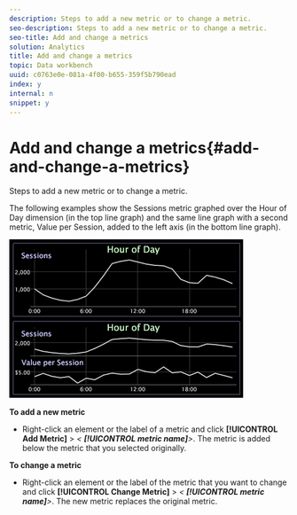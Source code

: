 ```yaml
---
description: Steps to add a new metric or to change a metric.
seo-description: Steps to add a new metric or to change a metric.
seo-title: Add and change a metrics
solution: Analytics
title: Add and change a metrics
topic: Data workbench
uuid: c0763e0e-081a-4f00-b655-359f5b790ead
index: y
internal: n
snippet: y
---
```


# Add and change a metrics{#add-and-change-a-metrics}

Steps to add a new metric or to change a metric.

The following examples show the Sessions metric graphed over the Hour of Day dimension (in the top line graph) and the same line graph with a second metric, Value per Session, added to the left axis (in the bottom line graph).

![](assets/vis_Line_AddMetric.png)

**To add a new metric**

* Right-click an element or the label of a metric and click **[!UICONTROL Add Metric]** > *< **[!UICONTROL metric name]**>*. The metric is added below the metric that you selected originally.

**To change a metric**

* Right-click an element or the label of the metric that you want to change and click **[!UICONTROL Change Metric]** > *< **[!UICONTROL metric name]**>*. The new metric replaces the original metric.

